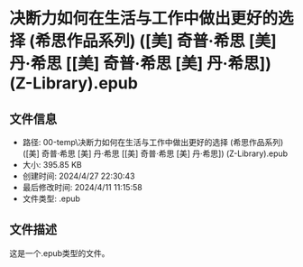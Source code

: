 ﻿# 决断力如何在生活与工作中做出更好的选择 (希思作品系列) ([美] 奇普·希思  [美] 丹·希思 [[美] 奇普·希思  [美] 丹·希思]) (Z-Library).epub

## 文件信息
- 路径: 00-temp\决断力如何在生活与工作中做出更好的选择 (希思作品系列) ([美] 奇普·希思  [美] 丹·希思 [[美] 奇普·希思  [美] 丹·希思]) (Z-Library).epub
- 大小: 395.85 KB
- 创建时间: 2024/4/27 22:30:43
- 最后修改时间: 2024/4/11 11:15:58
- 文件类型: .epub

## 文件描述
这是一个.epub类型的文件。

